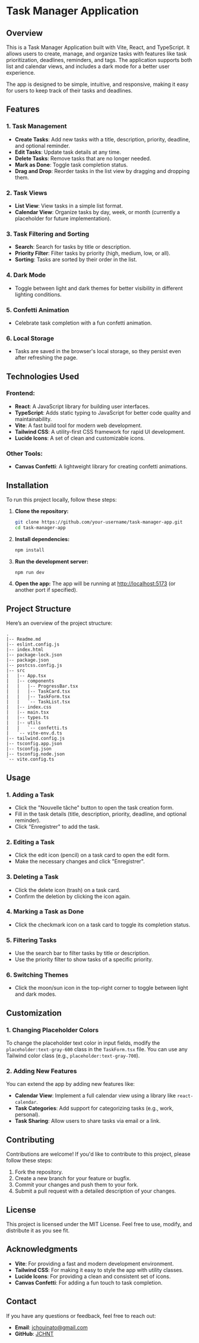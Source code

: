 # Task Manager Application

## Overview
This is a Task Manager Application built with Vite, React, and TypeScript. It allows users to create, manage, and organize tasks with features like task prioritization, deadlines, reminders, and tags. The application supports both list and calendar views, and includes a dark mode for a better user experience.

The app is designed to be simple, intuitive, and responsive, making it easy for users to keep track of their tasks and deadlines.

## Features

### 1. Task Management
- **Create Tasks**: Add new tasks with a title, description, priority, deadline, and optional reminder.
- **Edit Tasks**: Update task details at any time.
- **Delete Tasks**: Remove tasks that are no longer needed.
- **Mark as Done**: Toggle task completion status.
- **Drag and Drop**: Reorder tasks in the list view by dragging and dropping them.

### 2. Task Views
- **List View**: View tasks in a simple list format.
- **Calendar View**: Organize tasks by day, week, or month (currently a placeholder for future implementation).

### 3. Task Filtering and Sorting
- **Search**: Search for tasks by title or description.
- **Priority Filter**: Filter tasks by priority (high, medium, low, or all).
- **Sorting**: Tasks are sorted by their order in the list.

### 4. Dark Mode
- Toggle between light and dark themes for better visibility in different lighting conditions.

### 5. Confetti Animation
- Celebrate task completion with a fun confetti animation.

### 6. Local Storage
- Tasks are saved in the browser's local storage, so they persist even after refreshing the page.

## Technologies Used

### Frontend:
- **React**: A JavaScript library for building user interfaces.
- **TypeScript**: Adds static typing to JavaScript for better code quality and maintainability.
- **Vite**: A fast build tool for modern web development.
- **Tailwind CSS**: A utility-first CSS framework for rapid UI development.
- **Lucide Icons**: A set of clean and customizable icons.

### Other Tools:
- **Canvas Confetti**: A lightweight library for creating confetti animations.

## Installation
To run this project locally, follow these steps:

1. **Clone the repository:**
   ```bash
   git clone https://github.com/your-username/task-manager-app.git
   cd task-manager-app
   ```

2. **Install dependencies:**
   ```bash
   npm install
   ```

3. **Run the development server:**
   ```bash
   npm run dev
   ```

4. **Open the app:**
   The app will be running at [http://localhost:5173](http://localhost:5173) (or another port if specified).

## Project Structure
Here’s an overview of the project structure:
```plaintext
.
|-- Readme.md
|-- eslint.config.js
|-- index.html
|-- package-lock.json
|-- package.json
|-- postcss.config.js
|-- src
|   |-- App.tsx
|   |-- components
|   |   |-- ProgressBar.tsx
|   |   |-- TaskCard.tsx
|   |   |-- TaskForm.tsx
|   |   `-- TaskList.tsx
|   |-- index.css
|   |-- main.tsx
|   |-- types.ts
|   |-- utils
|   |   `-- confetti.ts
|   `-- vite-env.d.ts
|-- tailwind.config.js
|-- tsconfig.app.json
|-- tsconfig.json
|-- tsconfig.node.json
`-- vite.config.ts
```

## Usage

### 1. Adding a Task
- Click the "Nouvelle tâche" button to open the task creation form.
- Fill in the task details (title, description, priority, deadline, and optional reminder).
- Click "Enregistrer" to add the task.

### 2. Editing a Task
- Click the edit icon (pencil) on a task card to open the edit form.
- Make the necessary changes and click "Enregistrer".

### 3. Deleting a Task
- Click the delete icon (trash) on a task card.
- Confirm the deletion by clicking the icon again.

### 4. Marking a Task as Done
- Click the checkmark icon on a task card to toggle its completion status.

### 5. Filtering Tasks
- Use the search bar to filter tasks by title or description.
- Use the priority filter to show tasks of a specific priority.

### 6. Switching Themes
- Click the moon/sun icon in the top-right corner to toggle between light and dark modes.

## Customization

### 1. Changing Placeholder Colors
To change the placeholder text color in input fields, modify the `placeholder:text-gray-600` class in the `TaskForm.tsx` file. You can use any Tailwind color class (e.g., `placeholder:text-gray-700`).

### 2. Adding New Features
You can extend the app by adding new features like:
- **Calendar View**: Implement a full calendar view using a library like `react-calendar`.
- **Task Categories**: Add support for categorizing tasks (e.g., work, personal).
- **Task Sharing**: Allow users to share tasks via email or a link.

## Contributing
Contributions are welcome! If you'd like to contribute to this project, please follow these steps:

1. Fork the repository.
2. Create a new branch for your feature or bugfix.
3. Commit your changes and push them to your fork.
4. Submit a pull request with a detailed description of your changes.

## License
This project is licensed under the MIT License. Feel free to use, modify, and distribute it as you see fit.

## Acknowledgments
- **Vite**: For providing a fast and modern development environment.
- **Tailwind CSS**: For making it easy to style the app with utility classes.
- **Lucide Icons**: For providing a clean and consistent set of icons.
- **Canvas Confetti**: For adding a fun touch to task completion.

## Contact
If you have any questions or feedback, feel free to reach out:

- **Email**: jchouinato@gmail.com
- **GitHub**: [JCHNT](https://github.com/JCHNT)
